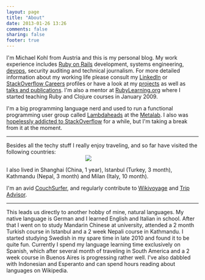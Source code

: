 ```yaml
---
layout: page
title: "About"
date: 2013-01-26 13:26
comments: false
sharing: false
footer: true
---
```

I'm Michael Kohl from Austria and this is my personal blog. My work experience includes [Ruby on Rails](http://rubyonrails.org/) development, systems engineering, [devops](http://en.wikipedia.org/wiki/DevOps), security auditing and technical journalism. For more detailed information about my working life please consult my [LinkedIn](http://www.linkedin.com/in/citizen428) or [StackOverflow Careers](http://careers.stackoverflow.com/citizen428) profiles or have a look at my [projects](/projects) as well as [talks and publications](/talks_and_publications). I'm also a mentor at [RubyLearning.org](http://www.rubylearning.org/class/) where I started teaching Ruby and Clojure courses in January 2009.

I'm a big programming language nerd and used to run a functional programming user group called [Lambdaheads](https://metalab.at/wiki/Lambdaheads) at the [Metalab](http://metalab.at). I also was [hopelessly addicted to StackOverflow](http://stackoverflow.com/users/220147/michael-kohl) for a while, but I'm taking a break from it at the moment.
<hr>
Besides all the techy stuff I really enjoy traveling, and so far have visited the following countries:
<div id="ta_travelmap" style="width:430px;" align="center">
<img
src="http://www.tripadvisor.com/CommunityMapImage?id=40199953&type=TRIPADVISOR&size=LARGE">
</div>
<script
src="http://www.tripadvisor.com/MapEmbed?mid=E.TmvkVulqoCV28pxMYDTzDg%3D%3D&favorites=false&frm=pt&Version=VACATION_RENT_002"></script>

I also lived in Shanghai (China, 1 year), Istanbul (Turkey, 3 month), Kathmandu (Nepal, 3 month) and Milan (Italy, 10 month).

I'm an avid [CouchSurfer](http://www.couchsurfing.org/people/citizen428/), and regularly contribute to [Wikivoyage](http://en.wikivoyage.org/wiki/Special:Contributions/Citizen428) and [Trip Advisor](http://www.tripadvisor.com/members/citizen428).
<hr>
This leads us directly to another hobby of mine, natural languages. My native language is German and I learned English and Italian in school. After that I went on to study Mandarin Chinese at university, attended a 2 month Turkish course in Istanbul and a 2 week Nepali course in Kathmandu. I started studying Swedish in my spare time in late 2010 and found it to be quite fun. Currently I spend my language learning time exclusively on Spanish, which after several month of traveling in South America and a 2 week course in Buenos Aires is progressing rather well. I've also dabbled with Indonesian and Esperanto and can spend hours reading about languages on Wikipedia.
